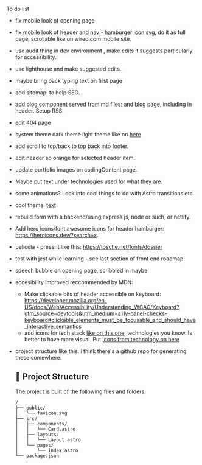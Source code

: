 To do list
- fix mobile look of opening page
- fix mobile look of header and nav - hamburger icon svg, do it as full page, scrollable like on wired.com mobile site.
- use audit thing in dev environment , make edits it suggests particularly for accessibility.
- use lighthouse and make suggested edits.
- maybe bring back typing text on first page
- add sitemap: [
](https://docs.astro.build/en/guides/integrations-guide/sitemap/) to help SEO.
- add blog component served from md files: [
](https://docs.astro.build/en/tutorial/2-pages/) and blog page, including in header. Setup RSS.
- edit 404 page
- system theme dark theme light theme like on [here](https://alexworradandrews.com/)
- add scroll to top/back to top back into footer.
- edit header so orange for selected header item.
- update portfolio images on codingContent page.
- Maybe put text under technologies used for what they are.
- some animations? Look into cool things to do with Astro transitions etc.
- cool theme: [text](https://brutal.elian.codes/)
- rebuild form with a backend/using express js, node or such, or netlify.
- Add hero icons/font awesome icons for header hamburger: https://heroicons.dev/?search=x.
- pelicula - present like this: https://tosche.net/fonts/dossier
- test with jest while learning - see last section of front end roadmap
- speech bubble on opening page, scribbled in maybe
- accesibility improved reccommended by MDN:
  - Make clickable bits of header accessible on keyboard: https://developer.mozilla.org/en-US/docs/Web/Accessibility/Understanding_WCAG/Keyboard?utm_source=devtools&utm_medium=a11y-panel-checks-keyboard#clickable_elements_must_be_focusable_and_should_have_interactive_semantics
  - add icons for tech stack [like on this one](https://www.jackherizsmith.com/#projCaf), technologies you know. Is better to have more visual. Put [icons from technology on here](https://roadmap.sh/frontend)

- project structure like this:
    i think there's a github repo for generating these somewhere.
    ## 🚀 Project Structure

    The project is built of the following files and folders:

    ```text
    /
    ├── public/
    │   └── favicon.svg
    ├── src/
    │   ├── components/
    │   │   └── Card.astro
    │   ├── layouts/
    │   │   └── Layout.astro
    │   └── pages/
    │       └── index.astro
    └── package.json
    ```
